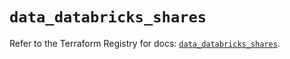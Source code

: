 # `data_databricks_shares`

Refer to the Terraform Registry for docs: [`data_databricks_shares`](https://registry.terraform.io/providers/databricks/databricks/1.62.1/docs/data-sources/shares).
